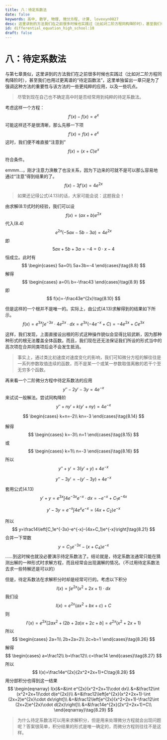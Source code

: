 ```yaml
---
title: 八：待定系数法
date: false
keywords: 高中, 数学, 物理, 微分方程, 计算, lovexyn0827
desc: 这里讲到的方法我们在之前很多时候也实践过（比如对二阶方程同构降阶时），甚至我们也用过更离谱的“待定函数法”，这里单独留出一章只是为了强调这种方法的重要性与该方法的一些更纯粹的应用，以及一些坑点。
id: differential_equation_high_school:10
draft: false
---
```


# 八：待定系数法

与第七章类似，这里讲到的方法我们在之前很多时候也实践过（比如对二阶方程同构降阶时），甚至我们也用过更离谱的“待定函数法”，这里单独留出一章只是为了强调这种方法的重要性与该方法的一些更纯粹的应用，以及一些坑点。

> 尽管到现在自己也不确定高中时是否经常用到纯粹的待定系数法。

考虑这样一个方程：
$$
f'(x)-f(x)=e^x\tag{8.1}
$$
可能这样还不是很清晰，那么先移一下项
$$
f'(x)=f(x)+e^x\tag{8.2}
$$
这时，我们便不难直接“注意到”
$$
f(x)=(x+C)e^x\tag{8.3}
$$
符合条件。

emmm...，刚才注意力涣散了也没关系，因为下边来的可就不是可以那么容易地通过“注意”得到结果的了。
$$
f(x)-3f'(x)=4e^{2x}\tag{8.4}
$$

> 如果还记得公式(4.13)的话，大家可能会说：这题我会！

由求解(8.1)式时的经验，我们可以设
$$
f(x)=(ax+b)e^{2x}\tag{8.5}
$$
代入(8.4)
$$
e^{2x}(-5ax-5b-3a)=4e^{2x}\tag{8.6}
$$
即
$$
5ax+5b+3a=-4=0\cdot x-4\tag{8.7}
$$
恒成立。此时有
$$
\begin{cases}
5a=0\\
5a+3b=-4
\end{cases}\tag{8.8}
$$
解得
$$
\begin{cases}
a=0\\
b=-\frac43
\end{cases}\tag{8.9}
$$
即
$$
f(x)=-\frac43e^{2x}\tag{8.10}
$$

但是这样的一个根并不是唯一的。实际上，由公式(4.13)求解得到的结果如下所示。
$$
f(x)=e^{3x}\int e^{-3x}\cdot4e^{2x}\cdot dx=e^{3x}(-4e^{-x}+C)=-4e^{2x}+Ce^{3x}\tag{8.11}
$$

这样，我们发现，上面直接设出根的形式这种操作貌似会显得比较武断，因为那种种形式的根无法覆盖全体函数。而且，我们现在还无法保证我们所设的形式当中的高次项在合并同类项后会不会发生抵消。

> 事实上，通过类比初速度对速度变化的影响，我们可知微分方程的解往往是一系列参数取值连续的函数，而不是某一个或某一参数取值离散的若干个至无穷多个函数。

再来看一个二阶微分方程中待定系数法的应用
$$
y''-2y'-3y=4e^{-x}\tag{8.12}
$$
来试试一般解法。尝试同构降阶
$$
y''+ny'+k(y'+ny)=4e^{-x}\tag{8.13}
$$

$$
\begin{cases}
k+n=-2\\
kn=-3
\end{cases}\tag{8.14}
$$

解得
$$
\begin{cases}
k=-3\\
n=1
\end{cases}\tag{8.15}
$$
或
$$
\begin{cases}
k=1\\
n=-3
\end{cases}\tag{8.16}
$$
所以
$$
y''+y'=3(y'+y)+4e^{-x}\tag{8.17}
$$

$$
y''-3y'=-(y'-3y)+4e^{-x}\tag{8.18}
$$

套用公式(4.13)
$$
y'+y=e^{3x}\int 4e^{-3x}e^{-x}\cdot dx=-e^{-x}+C_1e^{-4x}\tag{8.19}
$$

$$
y'-3y=e^{-x}\int 4e^{x}e^{-x}=(4x+C_2)e^{-x}\tag{8.20}
$$

所以
$$
y=\frac14\left[C_1e^{-3x}-e^{-x}-(4x+C_1)e^{-x}\right]\tag{8.21}
$$
合并一下常数
$$
y=C_3e^{-3x}-(x+C_4)e^{-x}\tag{8.22}
$$
……到这时候也就没必要演示待定系数法了。结论就是，待定系数法通常只能在猜测出解的一种形式时求解方程，而且经常会出现漏解的情况。（不过用待定系数法去求一些特解还是可以的）

但是，待定系数法在求解积分时却是经常可行的。考虑以下积分
$$
I(x)=\int e^{2x}(x^2+2x+1)\cdot dx\tag{8.23}
$$
我们设
$$
I(x)=e^{2x}(ax^2+bx+c)+C\tag{8.24}
$$
则
$$
I'(x)=e^{2x}[2ax^2+(2b+2a)x+2c+b]=e^{2x}(x^2+2x+1)\tag{8.25}
$$
所以
$$
\begin{cases}
2a=1\\
2b+2a=2\\
2c+b=1
\end{cases}\tag{8.26}
$$
解得
$$
\begin{cases}
a=\frac12\\
b=\frac12\\
c=\frac14
\end{cases}\tag{8.27}
$$
所以
$$
I(x)=\frac14e^{2x}(2x^2+2x+1)+C\tag{8.28}
$$
用分部积分也得到这一结果
$$
\begin{eqnarray}
I(x)&=&\int e^{2x}(x^2+2x+1)\cdot dx\\
&=&\frac12\int (x^2+2x+1)\cdot d(e^{2x})\\
&=&\frac12\left[e^{2x}(x^2+2x+1)-\int (2x+2)e^{2x}\cdot dx\right]\\
&=&\frac12\left[e^{2x}(x^2+2x+1)-\frac12\int (2x+2)e^{2x}\cdot d(2x)\right]\\
&=&\frac14e^{2x}(2x^2+2x+1)+C\\
\end{eqnarray}\tag{8.29}
$$

> 为什么待定系数法可以用来求解积分，但是用来处理微分方程就会出现问题呢？答案很简单，积分结果的形式是唯一确定的，而微分方程则往往不是这样。
